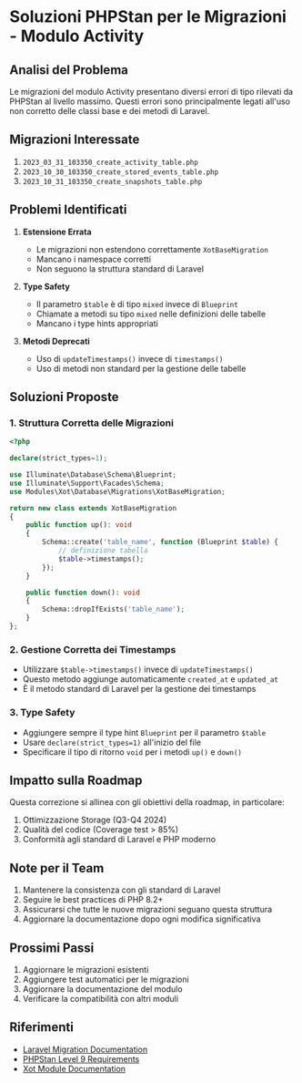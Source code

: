 # Soluzioni PHPStan per le Migrazioni - Modulo Activity

## Analisi del Problema
Le migrazioni del modulo Activity presentano diversi errori di tipo rilevati da PHPStan al livello massimo. Questi errori sono principalmente legati all'uso non corretto delle classi base e dei metodi di Laravel.

## Migrazioni Interessate
1. `2023_03_31_103350_create_activity_table.php`
2. `2023_10_30_103350_create_stored_events_table.php`
3. `2023_10_31_103350_create_snapshots_table.php`

## Problemi Identificati
1. **Estensione Errata**
   - Le migrazioni non estendono correttamente `XotBaseMigration`
   - Mancano i namespace corretti
   - Non seguono la struttura standard di Laravel

2. **Type Safety**
   - Il parametro `$table` è di tipo `mixed` invece di `Blueprint`
   - Chiamate a metodi su tipo `mixed` nelle definizioni delle tabelle
   - Mancano i type hints appropriati

3. **Metodi Deprecati**
   - Uso di `updateTimestamps()` invece di `timestamps()`
   - Uso di metodi non standard per la gestione delle tabelle

## Soluzioni Proposte

### 1. Struttura Corretta delle Migrazioni
```php
<?php

declare(strict_types=1);

use Illuminate\Database\Schema\Blueprint;
use Illuminate\Support\Facades\Schema;
use Modules\Xot\Database\Migrations\XotBaseMigration;

return new class extends XotBaseMigration
{
    public function up(): void
    {
        Schema::create('table_name', function (Blueprint $table) {
            // definizione tabella
            $table->timestamps();
        });
    }

    public function down(): void
    {
        Schema::dropIfExists('table_name');
    }
};
```

### 2. Gestione Corretta dei Timestamps
- Utilizzare `$table->timestamps()` invece di `updateTimestamps()`
- Questo metodo aggiunge automaticamente `created_at` e `updated_at`
- È il metodo standard di Laravel per la gestione dei timestamps

### 3. Type Safety
- Aggiungere sempre il type hint `Blueprint` per il parametro `$table`
- Usare `declare(strict_types=1)` all'inizio del file
- Specificare il tipo di ritorno `void` per i metodi `up()` e `down()`

## Impatto sulla Roadmap
Questa correzione si allinea con gli obiettivi della roadmap, in particolare:
1. Ottimizzazione Storage (Q3-Q4 2024)
2. Qualità del codice (Coverage test > 85%)
3. Conformità agli standard di Laravel e PHP moderno

## Note per il Team
1. Mantenere la consistenza con gli standard di Laravel
2. Seguire le best practices di PHP 8.2+
3. Assicurarsi che tutte le nuove migrazioni seguano questa struttura
4. Aggiornare la documentazione dopo ogni modifica significativa

## Prossimi Passi
1. Aggiornare le migrazioni esistenti
2. Aggiungere test automatici per le migrazioni
3. Aggiornare la documentazione del modulo
4. Verificare la compatibilità con altri moduli

## Riferimenti
- [Laravel Migration Documentation](https://laravel.com/docs/migrations)
- [PHPStan Level 9 Requirements](https://phpstan.org/user-guide/rule-levels)
- [Xot Module Documentation](../Xot/docs/readme.md) 